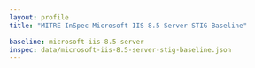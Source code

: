 ```yaml
---
layout: profile
title: "MITRE InSpec Microsoft IIS 8.5 Server STIG Baseline"

baseline: microsoft-iis-8.5-server
inspec: data/microsoft-iis-8.5-server-stig-baseline.json
---
```

